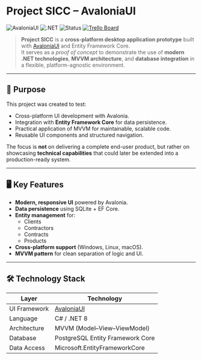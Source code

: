 # Project SICC – AvaloniaUI

![AvaloniaUI](https://img.shields.io/badge/UI%20Framework-AvaloniaUI-blue)
![.NET](https://img.shields.io/badge/.NET-8.0-purple)
![Status](https://img.shields.io/badge/Status-In%20Progress-orange)
[![Trello Board](https://img.shields.io/badge/Trello-Project%20Agenda-blue?logo=trello)](https://trello.com/b/1GgJVwFY/project-agenda)

> **Project SICC** is a **cross-platform desktop application prototype** built with [AvaloniaUI](https://avaloniaui.net/) and Entity Framework Core.  
> It serves as a *proof of concept* to demonstrate the use of **modern .NET technologies**, **MVVM architecture**, and **database integration** in a flexible, platform-agnostic environment.

---

## 📌 Purpose

This project was created to test:
- Cross-platform UI development with Avalonia.
- Integration with **Entity Framework Core** for data persistence.
- Practical application of MVVM for maintainable, scalable code.
- Reusable UI components and structured navigation.

The focus is **not** on delivering a complete end-user product, but rather on showcasing **technical capabilities** that could later be extended into a production-ready system.

---

## 🖥️ Key Features

- **Modern, responsive UI** powered by Avalonia.
- **Data persistence** using SQLite + EF Core.
- **Entity management** for:
  - Clients
  - Contractors
  - Contracts
  - Products
- **Cross-platform support** (Windows, Linux, macOS).
- **MVVM pattern** for clean separation of logic and UI.

---

## 🛠️ Technology Stack

| Layer          | Technology                                   |
|----------------|----------------------------------------------|
| UI Framework   | [AvaloniaUI](https://avaloniaui.net/)         |
| Language       | C# / .NET 8                                   |
| Architecture   | MVVM (Model–View–ViewModel)                   |
| Database       | PostgreSQL Entity Framework Core              |
| Data Access    | Microsoft.EntityFrameworkCore                 |
